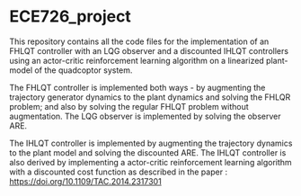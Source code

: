 # ECE726_project

This repository contains all the code files for the implementation of an FHLQT controller with an LQG observer and a discounted IHLQT controllers using an actor-critic reinforcement learning algorithm on a linearized plant-model of the quadcoptor system.

The FHLQT controller is implemented both ways - by augmenting the trajectory generator dynamics to the plant dynamics and solving the FHLQR problem; and also by solving the regular FHLQT problem without augmentation. The LQG observer is implemented by solving the observer ARE.

The IHLQT controller is implemented by augmenting the trajectory dynamics to the plant model and solving the discounted ARE. The IHLQT controller is also derived by implementing a actor-critic reinforcement learning algorithm with a discounted cost function as described in the paper : https://doi.org/10.1109/TAC.2014.2317301



